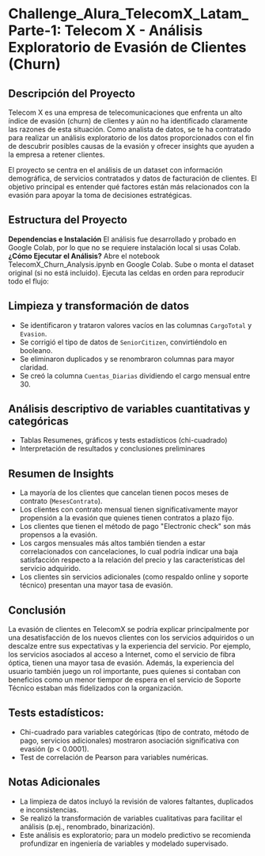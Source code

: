 # Challenge_Alura_TelecomX_Latam_Parte-1: Telecom X - Análisis Exploratorio de Evasión de Clientes (Churn)
## Descripción del Proyecto

Telecom X es una empresa de telecomunicaciones que enfrenta un alto índice de evasión (churn) de clientes y aún no ha identificado claramente las razones de esta situación. Como analista de datos, se te ha contratado para realizar un análisis exploratorio de los datos proporcionados con el fin de descubrir posibles causas de la evasión y ofrecer insights que ayuden a la empresa a retener clientes.

El proyecto se centra en el análisis de un dataset con información demográfica, de servicios contratados y datos de facturación de clientes. El objetivo principal es entender qué factores están más relacionados con la evasión para apoyar la toma de decisiones estratégicas.

## Estructura del Proyecto

**Dependencias e Instalación**
El análisis fue desarrollado y probado en Google Colab, por lo que no se requiere instalación local si usas Colab. 
**¿Cómo Ejecutar el Análisis?**
Abre el notebook TelecomX_Churn_Analysis.ipynb en Google Colab.
Sube o monta el dataset original (si no está incluido).
Ejecuta las celdas en orden para reproducir todo el flujo:

## Limpieza y transformación de datos
- Se identificaron y trataron valores vacíos en las columnas `CargoTotal` y `Evasion`.
- Se corrigió el tipo de datos de `SeniorCitizen`, convirtiéndolo en booleano.
- Se eliminaron duplicados y se renombraron columnas para mayor claridad.
- Se creó la columna `Cuentas_Diarias` dividiendo el cargo mensual entre 30.

## Análisis descriptivo de variables cuantitativas y categóricas
- Tablas Resumenes, gráficos y tests estadísticos (chi-cuadrado)
- Interpretación de resultados y conclusiones preliminares

## Resumen de Insights 
- La mayoría de los clientes que cancelan tienen pocos meses de contrato (`MesesContrato`).
- Los clientes con contrato mensual tienen significativamente mayor propensión a la evasión que quienes tienen contratos a plazo fijo.
- Los clientes que tienen el método de pago "Electronic check" son más propensos a la evasión.
- Los cargos mensuales más altos también tienden a estar correlacionados con cancelaciones, lo cual podría indicar una baja satisfacción respecto a la relación del precio y las características del servicio adquirido.
- Los clientes sin servicios adicionales (como respaldo online y soporte técnico) presentan una mayor tasa de evasión.

## Conclusión
La evasión de clientes en TelecomX se podría explicar principalmente por una desatisfacción de los nuevos clientes con los servicios adquiridos o un descalze entre sus expectativas y la experiencia del servicio. Por ejemplo, los servicios asociados al acceso a Internet, como el servicio de fibra óptica, tienen una mayor tasa de evasión. Además, la experiencia del usuario también juego un rol importante, pues quienes si contaban con beneficios como un menor tiempor de espera en el servicio de Soporte Técnico estaban más fidelizados con la organización.

## Tests estadísticos:
- Chi-cuadrado para variables categóricas (tipo de contrato, método de pago, servicios adicionales) mostraron asociación significativa con evasión (p < 0.0001).
- Test de correlación de Pearson para variables numéricas.

## Notas Adicionales
- La limpieza de datos incluyó la revisión de valores faltantes, duplicados e inconsistencias.
- Se realizó la transformación de variables cualitativas para facilitar el análisis (p.ej., renombrado, binarización).
- Este análisis es exploratorio; para un modelo predictivo se recomienda profundizar en ingeniería de variables y modelado supervisado.
